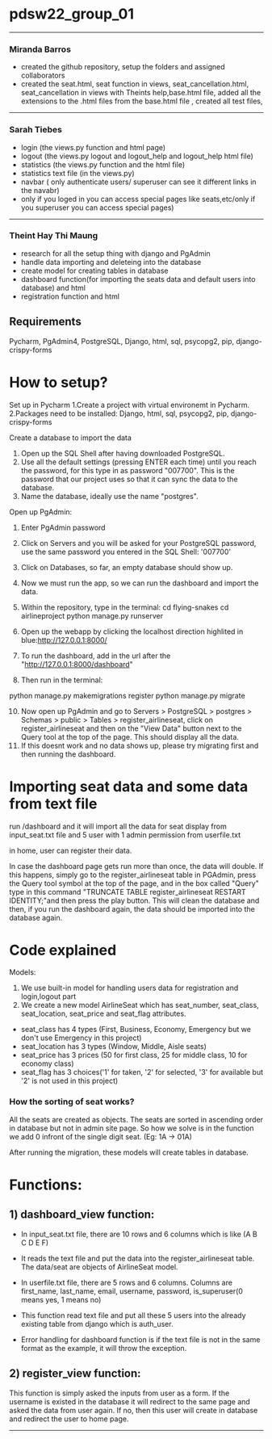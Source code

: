 # pdsw22_group_01


***
### Miranda Barros
- created the github repository, setup the folders and assigned collaborators
- created the seat.html, seat function in views, seat_cancellation.html, seat_cancellation in views with Theints help,base.html file, added all the extensions to the .html files from the base.html file
, created all test files, 
***
### Sarah Tiebes
- login (the views.py function and html page)
- logout (the views.py logout and logout_help and logout_help html file)
- statistics (the views.py function and the html file)
- statistics text file (in the views.py)
- navbar ( only authenticate users/ superuser can see it different links in the navabr)
- only if you loged in you can access special pages like seats,etc/only if you superuser you can access special pages)

***
### Theint Hay Thi Maung
- research for all the setup thing with django and PgAdmin
- handle data importing and deleteing into the database
- create model for creating tables in database
- dashboard function(for importing the seats data and default users into database) and html
- registration function and html


## Requirements
Pycharm, PgAdmin4, PostgreSQL, Django, html, sql, psycopg2, pip, django-crispy-forms

# How to setup?
Set up in Pycharm
1.Create a project with virtual environemt in Pycharm.
2.Packages need to be installed: Django, html, sql, psycopg2, pip, django-crispy-forms

Create a database to import the data
1. Open up the SQL Shell after having downloaded PostgreSQL. 
2. Use all the default settings (pressing ENTER each time) until you reach the password, for this type in as password "007700". This
is the password that our project uses so that it can sync the data to the database.
3. Name the database, ideally use the name "postgres".

Open up PgAdmin:
1. Enter PgAdmin password 
2. Click on Servers and you will be asked for your PostgreSQL password, use the same password you entered in the SQL Shell: '007700'
3. Click on Databases, so far, an empty database should show up.
4. Now we must run the app, so we can run the dashboard and import the data.
5. Within the repository, type in the terminal:
cd flying-snakes
cd airlineproject
python manage.py runserver

6. Open up the webapp by clicking the localhost direction highlited in blue:http://127.0.0.1:8000/
7.  To run the dashboard, add in the url after the "http://127.0.0.1:8000/dashboard"
8. Then run in the terminal:
 
python manage.py makemigrations register
python manage.py migrate

10.  Now open up PgAdmin and go to Servers > PostgreSQL > postgres > Schemas > public > Tables > register_airlineseat, click on register_airlineseat and then on the "View Data" button next to the Query tool at the top of the page. This should display all the data. 
11.  If this doesnt work and no data shows up, please try migrating first and then running the dashboard.

# Importing seat data and some data from text file

run /dashboard and it will import all the data for seat display from input_seat.txt file and
                   5 user with 1 admin permission from userfile.txt
              
in home, user can register their data. 

In case the dashboard page gets run more than once, the data will double. If this happens, simply go to the register_airlineseat table in PGAdmin, press the Query
tool symbol at the top of the page, and in the box called "Query" type in this command "TRUNCATE TABLE register_airlineseat RESTART IDENTITY;"and then press the play button. This will clean the database and then, if you run the dashboard again, the data should be imported into the database again.


# Code explained

Models: 
1) We use built-in model for handling users data for registration and login,logout part
2) We create a new model AirlineSeat which has seat_number, seat_class, seat_location, seat_price and seat_flag attributes. 
  - seat_class has 4 types (First, Business, Economy, Emergency but we don't use Emergency in this project)
  - seat_location has 3 types (Window, Middle, Aisle seats)
  - seat_price has 3 prices (50 for first class, 25 for middle class, 10 for economy class)
  - seat_flag has 3 choices('1' for taken, '2' for selected, '3' for available but '2' is not used in this project)
 
 ### How the sorting of seat works?
All the seats are created as objects. The seats are sorted in ascending order in database but not in admin site page. So how we solve is in the function we add 0 infront of the single digit seat. (Eg: 1A -> 01A) 

 After running the migration, these models will create tables in database. 
 
 # Functions:
 ## 1) dashboard_view function:
- In input_seat.txt file, there are 10 rows and 6 columns which is like (A B C D E F)
- It reads the text file and put the data into the register_airlineseat table. The data/seat are objects of AirlineSeat model.
 
- In userfile.txt file, there are 5 rows and 6 columns. Columns are first_name, last_name, email, username, password, is_superuser(0 means yes, 1 means no)
- This function read text file and put all these 5 users into the already existing table from django which is auth_user.
 
- Error handling for dashboard function is if the text file is not in the same format as the example, it will throw the exception.
 
 ## 2) register_view function:
 This function is simply asked the inputs from user as a form. If the username is existed in the database it will redirect to the same page and asked the data from user again. If no, then this user will create in database and redirect the user to home page. 
 
 ***
 
 
